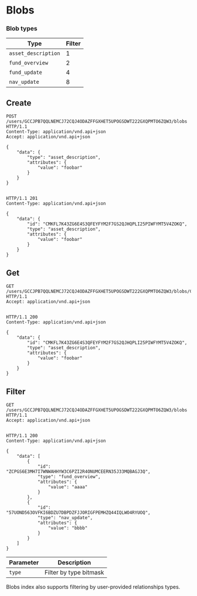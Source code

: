 # Blobs

### Blob types

| Type                | Filter |
| ------------------- | ------ |
| `asset_description` | 1      |
| `fund_overview`     | 2      |
| `fund_update`       | 4      |
| `nav_update`        | 8      |


## Create

```http
POST /users/GCCJPB7QQLNEMCJ72CQJ4ODAZFFGXHET5UPOGSDWT222GXQPMTO6ZQW3/blobs HTTP/1.1
Content-Type: application/vnd.api+json
Accept: application/vnd.api+json

{
	"data": {
		"type": "asset_description",
		"attributes": {
			"value": "foobar"
		}
	}
}


HTTP/1.1 201
Content-Type: application/vnd.api+json

{
    "data": {
        "id": "CMKFL7K43ZG6E4S3QFEYFYM2F7GS2QJHQPLI25PIWFYMT5V4ZOKQ",
        "type": "asset_description",
        "attributes": {
            "value": "foobar"
        }
    }
}
```

## Get

```http
GET /users/GCCJPB7QQLNEMCJ72CQJ4ODAZFFGXHET5UPOGSDWT222GXQPMTO6ZQW3/blobs/CMKFL7K43ZG6E4S3QFEYFYM2F7GS2QJHQPLI25PIWFYMT5V4ZOKQ HTTP/1.1
Accept: application/vnd.api+json


HTTP/1.1 200
Content-Type: application/vnd.api+json

{
    "data": {
        "id": "CMKFL7K43ZG6E4S3QFEYFYM2F7GS2QJHQPLI25PIWFYMT5V4ZOKQ",
        "type": "asset_description",
        "attributes": {
            "value": "foobar"
        }
    }
}
```
## Filter

```http
GET /users/GCCJPB7QQLNEMCJ72CQJ4ODAZFFGXHET5UPOGSDWT222GXQPMTO6ZQW3/blobs HTTP/1.1
Accept: application/vnd.api+json


HTTP/1.1 200
Content-Type: application/vnd.api+json

{
    "data": [
        {
            "id": "ZCPGS6E3MH7I7WNWAHHYW3C6PZI2R4ONUMCEERN35J33MQBAGJ3Q",
            "type": "fund_overview",
            "attributes": {
                "value": "aaaa"
            }
        },
        {
            "id": "57UOND563OVFKI6BDZU7DBPDZFJJORIGFPEMHZQ44IQLWO4RYUOQ",
            "type": "nav_update",
            "attributes": {
                "value": "bbbb"
            }
        }
    ]
}
```

| Parameter | Description            |
| --------- | ---------------------- |
| `type`    | Filter by type bitmask |

Blobs index also supports filtering by user-provided relationships types.